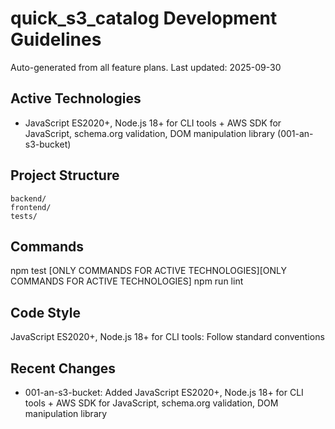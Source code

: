 # quick_s3_catalog Development Guidelines

Auto-generated from all feature plans. Last updated: 2025-09-30

## Active Technologies
- JavaScript ES2020+, Node.js 18+ for CLI tools + AWS SDK for JavaScript, schema.org validation, DOM manipulation library (001-an-s3-bucket)

## Project Structure
```
backend/
frontend/
tests/
```

## Commands
npm test [ONLY COMMANDS FOR ACTIVE TECHNOLOGIES][ONLY COMMANDS FOR ACTIVE TECHNOLOGIES] npm run lint

## Code Style
JavaScript ES2020+, Node.js 18+ for CLI tools: Follow standard conventions

## Recent Changes
- 001-an-s3-bucket: Added JavaScript ES2020+, Node.js 18+ for CLI tools + AWS SDK for JavaScript, schema.org validation, DOM manipulation library

<!-- MANUAL ADDITIONS START -->
<!-- MANUAL ADDITIONS END -->